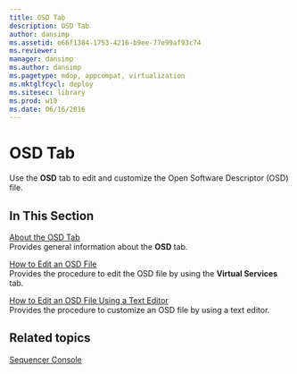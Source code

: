 ```yaml
---
title: OSD Tab
description: OSD Tab
author: dansimp
ms.assetid: e66f1384-1753-4216-b9ee-77e99af93c74
ms.reviewer: 
manager: dansimp
ms.author: dansimp
ms.pagetype: mdop, appcompat, virtualization
ms.mktglfcycl: deploy
ms.sitesec: library
ms.prod: w10
ms.date: 06/16/2016
---
```



# OSD Tab


Use the **OSD** tab to edit and customize the Open Software Descriptor (OSD) file.

## In This Section


<a href="" id="about-the-osd-tab"></a>[About the OSD Tab](about-the-osd-tab.md)  
Provides general information about the **OSD** tab.

<a href="" id="how-to-edit-an-osd-file"></a>[How to Edit an OSD File](how-to-edit-an-osd-file.md)  
Provides the procedure to edit the OSD file by using the **Virtual Services** tab.

<a href="" id="how-to-edit-an-osd-file-using-a-text-editor"></a>[How to Edit an OSD File Using a Text Editor](how-to-edit-an-osd-file-using-a-text-editor.md)  
Provides the procedure to customize an OSD file by using a text editor.

## Related topics


[Sequencer Console](sequencer-console.md)

 

 





